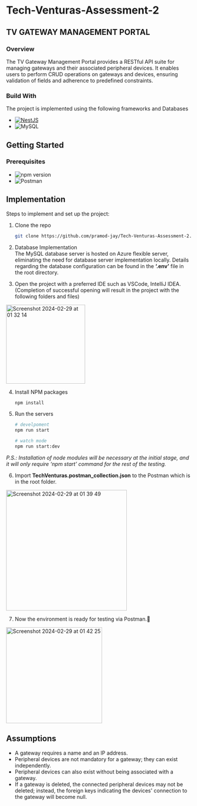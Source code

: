 # Tech-Venturas-Assessment-2
## TV GATEWAY MANAGEMENT PORTAL

### Overview
The TV Gateway Management Portal provides a RESTful API suite for managing gateways and their associated peripheral devices. It enables users to perform CRUD operations on gateways and devices, ensuring validation of fields and adherence to predefined constraints.

### Build With
The project is implemented using the following frameworks and Databases
* [![NestJS](https://img.shields.io/badge/NestJS-Framework-ea2845?logo=nestjs)](https://nestjs.com/)
* ![MySQL](https://img.shields.io/badge/MySQL-4479A1?style=flat&logo=mysql&logoColor=white)

## Getting Started

### Prerequisites
* ![npm version](https://img.shields.io/badge/npm-v10.3.3-blue)
* ![Postman](https://img.shields.io/badge/Postman-FF6C37?style=flat&logo=postman&logoColor=white)

## Implementation
Steps to implement and set up the project:
1. Clone the repo
    ```sh
   git clone https://github.com/pramod-jay/Tech-Venturas-Assessment-2.git
   ```
    
2. Database Implementation
  <br/>The MySQL database server is hosted on Azure flexible server, eliminating the need for database server implementation locally. Details regarding the database configuration can be found in the <b>‘.env’</b> file in the root directory.

3. Open the project with a preferred IDE such as VSCode, IntelliJ IDEA.
   <br/>(Completion of successful opening will result in the project with the following folders and files)
<img width="214" alt="Screenshot 2024-02-29 at 01 32 14" src="https://github.com/pramod-jay/Tech-Venturas-Assessment-2/assets/91390000/fc1c15a6-1b91-482f-ab90-0bd4be76e6bb">

4. Install NPM packages
   ```sh
   npm install
   ```
5. Run the servers
    ```sh
    # develpoment
   npm run start
   ```

    ```sh
    # watch mode
   npm run start:dev
   ```

_P.S.: Installation of node modules will be necessary at the initial stage, and it will only require ‘npm start’ command for the rest of the testing._

6. Import <b>TechVenturas.postman_collection.json</b> to the Postman which is in the root folder.
<img width="327" alt="Screenshot 2024-02-29 at 01 39 49" src="https://github.com/pramod-jay/Tech-Venturas-Assessment-2/assets/91390000/784efaff-482b-456b-b819-8a07a078b9cc">

   
7. Now the environment is ready for testing via Postman.👏<br/>
<img width="260" alt="Screenshot 2024-02-29 at 01 42 25" src="https://github.com/pramod-jay/Tech-Venturas-Assessment-2/assets/91390000/db50ad8d-159f-4e7a-9e63-654801e3b3a2">

## Assumptions
* A gateway requires a name and an IP address.
* Peripheral devices are not mandatory for a gateway; they can exist independently.
* Peripheral devices can also exist without being associated with a gateway.
* If a gateway is deleted, the connected peripheral devices may not be deleted; instead, the foreign keys indicating the devices' connection to the gateway will become null.
